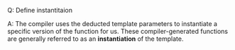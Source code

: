 Q: Define instantitaion



A: The compiler uses the deducted template parameters to instantiate a specific version of the function for us.
These compiler-generated functions are generally referred to as an **instantiation** of the template.
